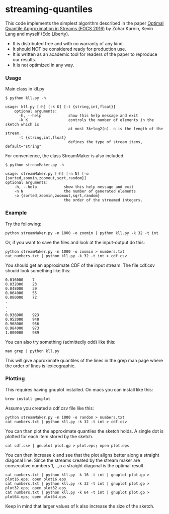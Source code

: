 <!--
    Licensed to the Apache Software Foundation (ASF) under one
    or more contributor license agreements.  See the NOTICE file
    distributed with this work for additional information
    regarding copyright ownership.  The ASF licenses this file
    to you under the Apache License, Version 2.0 (the
    "License"); you may not use this file except in compliance
    with the License.  You may obtain a copy of the License at

      http://www.apache.org/licenses/LICENSE-2.0

    Unless required by applicable law or agreed to in writing,
    software distributed under the License is distributed on an
    "AS IS" BASIS, WITHOUT WARRANTIES OR CONDITIONS OF ANY
    KIND, either express or implied.  See the License for the
    specific language governing permissions and limitations
    under the License.
-->
# streaming-quantiles

This code implements the simplest algorithm described in 
the paper [Optimal Quantile Approximation in Streams (FOCS 2016)](http://arxiv.org/abs/1603.05346) by Zohar Karnin, Kevin Lang and myself (Edo Liberty).

* It is distributed free and with no warranty of any kind.
* It should NOT be considered ready for production use.
* It is written as an academic tool for readers of the paper to reproduce our results.
* It is not optimized in any way.

### Usage

Main class in kll.py
              
    $ python kll.py -h
    
    usage: kll.py [-h] [-k K] [-t {string,int,float}]
		optional arguments:
	      -h, --help            show this help message and exit
          -k K                  controls the number of elements in the sketch which is
                                at most 3k+log2(n). n is the length of the stream.
          -t {string,int,float}
                                defines the type of stream items, default="string"
                    
For convenience, the class StreamMaker is also included.
     
    $ python streamMaker.py -h
    
	usage: streamMaker.py [-h] [-n N] [-o {sorted,zoomin,zoomout,sqrt,random}]
	optional arguments:
        -h, --help            show this help message and exit
		-n N                  the number of generated elements
		-o {sorted,zoomin,zoomout,sqrt,random}
                       		  the order of the streamed integers.
              
### Example
Try the following:
	
	python streamMaker.py -n 1000 -o zoomin | python kll.py -k 32 -t int
	
Or, if you want to save the files and look at the input-output do this: 
	
	
	python streamMaker.py -n 1000 -o zoomin > numbers.txt
	cat numbers.txt | python kll.py -k 32 -t int > cdf.csv

You should get an approximate CDF of the input stream. The file cdf.csv should look something like this:
	
	0.016000	7
	0.032000	23
	0.048000	39
	0.064000	55
	0.080000	72
	.
	.
	.
	0.936000	923
	0.952000	940
	0.968000	956
	0.984000	973
	1.000000	989 

You can also try something (admittedly odd) like this: 
    
    man grep | python kll.py
    
This will give approximate quantiles of the lines in the grep man page where the order of lines is lexicographic.


### Plotting
This requires having gnuplot installed. On macs you can install like this:

	brew install gnuplot
	
Assume you created a cdf.csv file like this:

	python streamMaker.py -n 1000 -o random > numbers.txt
	cat numbers.txt | python kll.py -k 32 -t int > cdf.csv
	
You can than plot the approximate quantiles the sketch holds. A single dot is plotted for each item stored by the sketch.

	cat cdf.csv | gnuplot plot.gp > plot.eps; open plot.eps

You can then increase k and see that the plot aligns better along a straight diagonal line. Since the streams created by the stream maker are consecutive numbers 1,...,n a straight diagonal is the optimal result.

	cat numbers.txt | python kll.py -k 16 -t int | gnuplot plot.gp > plot16.eps; open plot16.eps
	cat numbers.txt | python kll.py -k 32 -t int | gnuplot plot.gp > plot32.eps; open plot32.eps
	cat numbers.txt | python kll.py -k 64 -t int | gnuplot plot.gp > plot64.eps; open plot64.eps

Keep in mind that larger values of k also increase the size of the sketch.

